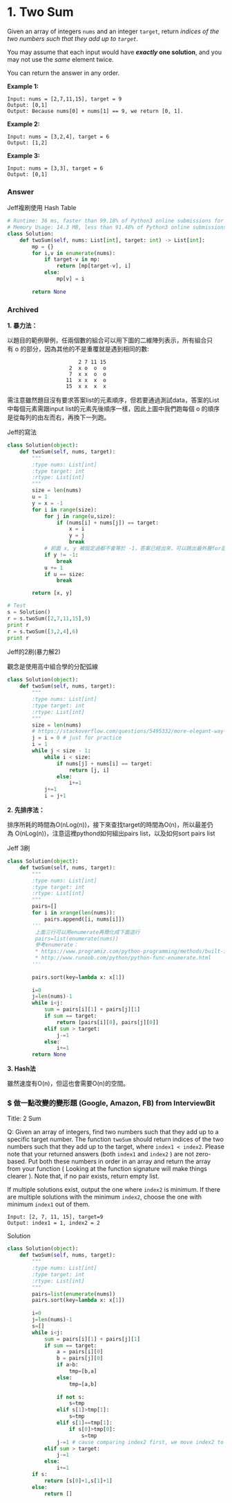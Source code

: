 # 1. Two Sum

Given an array of integers `nums` and an integer `target`, return *indices of the two numbers such that they add up to `target`*.

You may assume that each input would have ***exactly* one solution**, and you may not use the *same* element twice.

You can return the answer in any order.

**Example 1:**

```
Input: nums = [2,7,11,15], target = 9
Output: [0,1]
Output: Because nums[0] + nums[1] == 9, we return [0, 1].
```

**Example 2:**

```
Input: nums = [3,2,4], target = 6
Output: [1,2]
```

**Example 3:**

```
Input: nums = [3,3], target = 6
Output: [0,1]
```

### Answer

Jeff複刷使用 Hash Table

```python
# Runtime: 36 ms, faster than 99.18% of Python3 online submissions for Two Sum.
# Memory Usage: 14.3 MB, less than 91.48% of Python3 online submissions for Two Sum.
class Solution:
    def twoSum(self, nums: List[int], target: int) -> List[int]:
        mp = {}
        for i,v in enumerate(nums):
            if target-v in mp:
                return [mp[target-v], i]
            else:
                mp[v] = i
                
        return None
```

### Archived

**1. 暴力法：**

以題目的範例舉例，任兩個數的組合可以用下圖的二維陣列表示，所有組合只有 o 的部分，因為其他的不是重覆就是遇到相同的數:

```
                       2 7 11 15    
                    2  x o  o  o
                    7  x x  o  o
                   11  x x  x  o
                   15  x x  x  x
```

需注意雖然題目沒有要求答案list的元素順序，但若要通過測試data，答案的List中每個元素需跟input list的元素先後順序一樣，因此上圖中我們跑每個 o 的順序是從每列的由左而右，再換下一列跑。

Jeff的寫法

```python
class Solution(object):
    def twoSum(self, nums, target):
        """
        :type nums: List[int]
        :type target: int
        :rtype: List[int]
        """
        size = len(nums)
        u = 1
        y = x = -1
        for i in range(size):
            for j in range(u,size):
                if (nums[i] + nums[j]) == target:
                    x = i
                    y = j
                    break
            # 前面 x, y 被設定過都不會等於 -1，答案已經出來，可以跳出最外層for迴圈
            if y != -1:
                break
            u += 1
            if u == size:
                break

        return [x, y]

# Test
s = Solution()
r = s.twoSum([2,7,11,15],9)
print r
r = s.twoSum([3,2,4],6)
print r
```

Jeff的2刷(暴力解2)

觀念是使用高中組合學的分配弧線

```python
class Solution(object):
    def twoSum(self, nums, target):
        """
        :type nums: List[int]
        :type target: int
        :rtype: List[int]
        """
        size = len(nums)
        # https://stackoverflow.com/questions/5495332/more-elegant-way-of-declaring-multiple-variables-at-the-same-time
        j = i = 0 # just for practice
        i = 1
        while j < size - 1:
            while i < size:
                if nums[j] + nums[i] == target:
                    return [j, i]
                else:
                    i+=1
            j+=1
            i = j+1
```

**2. 先排序法：**

排序所耗的時間為O(nLog(n))，接下來查找target的時間為O(n)，所以最差仍為 O(nLog(n))，注意這裡pythond如何組出pairs list，以及如何sort pairs list

Jeff 3刷

```python
class Solution(object):
    def twoSum(self, nums, target):
        """
        :type nums: List[int]
        :type target: int
        :rtype: List[int]
        """
        pairs=[]
        for i in xrange(len(nums)):
            pairs.append([i, nums[i]])
        '''
         上面三行可以用enumerate再簡化成下面這行
         pairs=list(enumerate(nums))
         參考enumerate：
         * https://www.programiz.com/python-programming/methods/built-in/enumerate
         * http://www.runoob.com/python/python-func-enumerate.html
        '''
            
        pairs.sort(key=lambda x: x[1])
        
        i=0 
        j=len(nums)-1
        while i<j:
            sum = pairs[i][1] + pairs[j][1]
            if sum == target:
                return [pairs[i][0], pairs[j][0]]
            elif sum > target:
                j-=1
            else:
                i+=1
        return None
```

**3. Hash法**

雖然速度有O(n)，但這也會需要O(n)的空間。

### **$ 做一點改變的變形題 (Google, Amazon, FB) from InterviewBit**

Title: 2 Sum

Q: Given an array of integers, find two numbers such that they add up to a specific target number. The function `twoSum` should return indices of the two numbers such that they add up to the target, where `index1 < index2`. Please note that your returned answers (both `index1` and `index2` ) are not zero-based. Put both these numbers in order in an array and return the array from your function ( Looking at the function signature will make things clearer ). Note that, if no pair exists, return empty list.

If multiple solutions exist, output the one where `index2` is minimum. If there are multiple solutions with the minimum `index2`, choose the one with minimum `index1` out of them.

```
Input: [2, 7, 11, 15], target=9
Output: index1 = 1, index2 = 2
```

Solution

```python
class Solution(object):
    def twoSum(self, nums, target):
        """
        :type nums: List[int]
        :type target: int
        :rtype: List[int]
        """  
        pairs=list(enumerate(nums))
        pairs.sort(key=lambda x: x[1])
        
        i=0 
        j=len(nums)-1
        s=[]
        while i<j:
            sum = pairs[i][1] + pairs[j][1]
            if sum == target:
                a = pairs[i][0]
                b = pairs[j][0]
                if a>b:
                    tmp=[b,a]
                else:
                    tmp=[a,b]
                
                if not s:
                    s=tmp
                elif s[1]>tmp[1]:
                    s=tmp
                elif s[1]==tmp[1]:
                    if s[0]>tmp[0]:
                        s=tmp
                j-=1 # cause comparing index2 first, we move index2 to less for better result
            elif sum > target:
                j-=1
            else:
                i+=1
        if s:
            return [s[0]+1,s[1]+1]
        else:
            return []
```